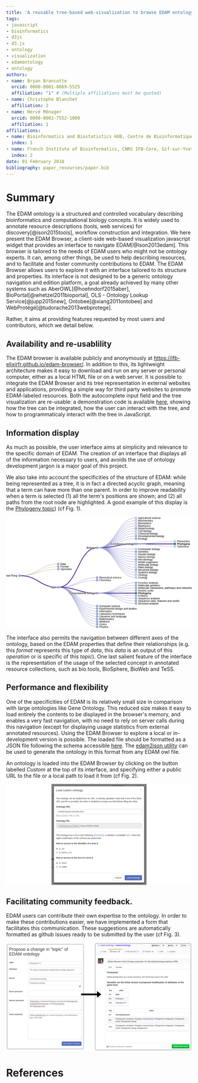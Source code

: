 ```yaml
---
title: 'A reusable tree-based web-visualization to browse EDAM ontology, and contribute to it.'
tags:
- javascript
- bioinformatics
- d3js
- d3.js
- ontology
- visualization
- edamontology
- ontology
authors:
- name: Bryan Brancotte
  orcid: 0000-0001-8669-5525
  affiliation: "1" # (Multiple affiliations must be quoted)
- name: Christophe Blanchet
  affiliation: 2
- name: Hervé Ménager
  orcid: 0000-0002-7552-1009
  affiliation: 1
affiliations:
- name: Bioinformatics and Biostatistics HUB, Centre de Bioinformatique, Biostatistique et Biologie Intégrative (C3BI, USR 3756 Institut Pasteur et CNRS), Paris, France
  index: 1
- name: French Institute of Bioinformatics, CNRS IFB-Core, Gif-sur-Yvette, France
  index: 2
date: 01 February 2018
bibliography: paper_resources/paper.bib
---
```


# Summary

The EDAM ontology is a structured and controlled vocabulary describing bioinformatics and computational biology concepts. It is widely used to annotate resource descriptions (tools, web services) for discovery[@ison2015tools], workflow construction and integration. We here present the EDAM Browser, a client-side web-based visualization javascript widget that provides an interface to navigate EDAM[@ison2013edam]. This browser is tailored to the needs of EDAM users who might not be ontology experts. It can, among other things, be used to help describing resources, and to facilitate and foster community contributions to EDAM. The EDAM Browser allows users to explore it with an interface tailored to its structure and properties. Its interface is not designed to be a generic ontology navigation and edition platform, a goal already achieved by many other systems such as AberOWL[@hoehndorf2015aber], BioPortal[@whetzel2011bioportal], OLS - Ontology Lookup Service[@jupp2015new], Ontobee[@xiang2011ontobee] and WebProt&eacute;g&eacute;[@tudorache2013webprotege].

Rather, it aims at providing features requested by most users and contributors, which we detail below.

## Availability and re-usablility

The EDAM browser is available publicly and anonymously at https://ifb-elixirfr.github.io/edam-browser/. In addition to this, its lightweight architecture makes it easy to download and run on any server or personal computer, either as a local HTML file or on a web server. It is possible to integrate the EDAM Browser and its tree representation in external websites and applications, providing a simple way for third party websites to promote EDAM-labeled resources. Both the autocomplete input field and the tree visualization are re-usable: a demonstration code is available [here](https://ifb-elixirfr.github.io/edam-browser/demo.html), showing how the tree can be integrated, how the user can interact with the tree, and how to programmaticaly interact with the tree in JavaScript.

## Information display

As much as possible, the user interface aims at simplicity and relevance to the specific domain of EDAM. The creation of an interface that displays all of the information necessary to users, and avoids the use of ontology development jargon is a major goal of this project. 

We also take into account the specificities of the structure of EDAM: while being represented as a tree, it is in fact a directed acyclic graph, meaning that a term can have more than one parent. In order to improve readability when a term is selected (1) all the term's positions are shown; and (2) all paths from the root node are highlighted. A good example of this display is the [Phylogeny topic](https://ifb-elixirfr.github.io/edam-browser/#topic_0084)) (cf Fig. 1). 

![The term Phylogeny has two parents](paper_resources/topics_tree_phylogeny.png)

The interface also permits the navigation between different axes of the ontology, based on the EDAM properties that define their relationships (e.g. this *format* represents this type of *data*, this *data* is an output of this *operation* or is specific of this *topic*). One last salient feature of the interface is the representation of the usage of the selected concept in annotated resource collections, such as bio.tools, BioSphere, BioWeb and TeSS.

## Performance and flexibility

One of the specificities of EDAM is its relatively small size in comparison with large ontologies like Gene Ontology. This reduced size makes it easy to load entirely the contents to be displayed in the browser's memory, and enables a very fast navigation, with no need to rely on server calls during this navigation (except for displaying usage statistics from external annotated resources). 
Using the EDAM Browser to explore a local or in-development version is possible. The loaded file should be formatted as a JSON file following the schema accessible [here](https://ifb-elixirfr.github.io/edam-browser/ontology.schema.json). The [edam2json utility](https://github.com/edamontology/edam2json) can be used to generate the ontology in this format from any EDAM owl file.  

An ontology is loaded into the EDAM Browser by clicking on the button labelled _Custom_ at the top of its interface, and specifying either a public URL to the file or a local path to load it from (cf Fig. 2). 

![Providing a custom ontology](paper_resources/custom_ontology.png)

## Facilitating community feedback.

EDAM users can contribute their own expertise to the ontology. In order to make these contributions easier, we have implemented a form that facilitates this communication. These suggestions are automatically formatted as github issues ready to be submitted by the user (cf Fig. 3). 

![The edition form and the issue created](paper_resources/edition_form_to_github_issue.png)

# References
